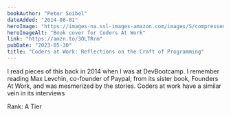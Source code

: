 ```yaml
---
bookAuthor: "Peter Seibel"
dateAdded: "2014-08-01"
heroImage: "https://images-na.ssl-images-amazon.com/images/S/compressed.photo.goodreads.com/books/1349026758i/6713575.jpg"
heroImageAlt: "Book cover for Coders At Work"
link: "https://amzn.to/3OLTRrm"
pubDate: "2023-05-30"
title: "Coders at Work: Reflections on the Craft of Programming"
---
```


I read pieces of this back in 2014 when I was at DevBootcamp. I remember reading Max Levchin, co-founder of Paypal, from its sister book, Founders At Work, and was mesmerized by the stories. Coders at work have a similar vein in its interviews

Rank: A Tier
